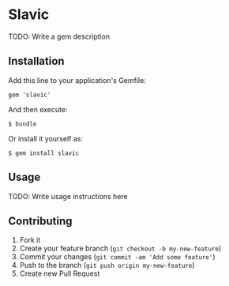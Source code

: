 # Slavic

TODO: Write a gem description

## Installation

Add this line to your application's Gemfile:

    gem 'slavic'

And then execute:

    $ bundle

Or install it yourself as:

    $ gem install slavic

## Usage

TODO: Write usage instructions here

## Contributing

1. Fork it
2. Create your feature branch (`git checkout -b my-new-feature`)
3. Commit your changes (`git commit -am 'Add some feature'`)
4. Push to the branch (`git push origin my-new-feature`)
5. Create new Pull Request
